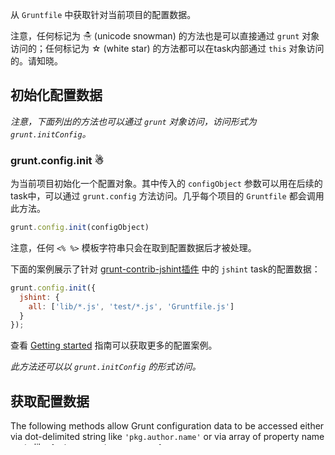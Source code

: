 
从 `Gruntfile` 中获取针对当前项目的配置数据。

注意，任何标记为 ☃ (unicode snowman) 的方法也是可以直接通过 `grunt` 对象访问的；任何标记为 ☆ (white star) 的方法都可以在task内部通过 `this` 对象访问的。请知晓。

## 初始化配置数据
_注意，下面列出的方法也可以通过 `grunt` 对象访问，访问形式为 `grunt.initConfig`。_

### grunt.config.init ☃
为当前项目初始化一个配置对象。其中传入的 `configObject` 参数可以用在后续的task中，可以通过 `grunt.config` 方法访问。几乎每个项目的 `Gruntfile` 都会调用此方法。

```js
grunt.config.init(configObject)
```

注意，任何 `<% %>` 模板字符串只会在取到配置数据后才被处理。

下面的案例展示了针对 [grunt-contrib-jshint插件](https://github.com/gruntjs/grunt-contrib-jshint) 中的 `jshint` task的配置数据：

```js
grunt.config.init({
  jshint: {
    all: ['lib/*.js', 'test/*.js', 'Gruntfile.js']
  }
});
```

查看 [Getting started](getting-started) 指南可以获取更多的配置案例。

_此方法还可以以  `grunt.initConfig` 的形式访问。_


## 获取配置数据
The following methods allow Grunt configuration data to be accessed either via dot-delimited string like `'pkg.author.name'` or via array of property name parts like `['pkg', 'author', 'name']`.

Note that if a specified property name contains a `.` dot, it must be escaped with a literal backslash, eg. `'concat.dist/built\\.js'`. If an array of parts is specified, Grunt will handle the escaping internally with the `grunt.config.escape` method.

### grunt.config
从项目的 Grunt 配置中获取或者设置一个值。这个方法作为其他方法的别名；如果传递两个参数，`grunt.config.set`被调用，另一方面`grunt.config.get`也被调用。Get or set a value from the project's grunt configuration. This method serves as an alias to other methods; if two arguments are passed, `grunt.config.set` is called, otherwise `grunt.config.get` is called.

```js
grunt.config([prop [, value]])
```

### grunt.config.get
Get a value from the project's Grunt configuration. If `prop` is specified, that property's value is returned, or `null` if that property is not defined. If `prop` isn't specified, a copy of the entire config object is returned. Templates strings will be recursively processed using the `grunt.config.process` method.

```js
grunt.config.get([prop])
```

### grunt.config.process
Process a value, recursively expanding `<% %>` templates (via the `grunt.template.process` method) in the context of the Grunt config, as they are encountered. this method is called automatically by `grunt.config.get` but _not_ by `grunt.config.getRaw`.

```js
grunt.config.process(value)
```

If any retrieved value is entirely a single `'<%= foo %>'` or `'<%= foo.bar %>'` template string, and the specified `foo` or `foo.bar` property is a non-string (and not `null` or `undefined`) value, it will be expanded to the _actual_ value. That, combined with grunt's task system automatically flattening arrays, can be extremely useful.

### grunt.config.getRaw
Get a raw value from the project's Grunt configuration, without processing `<% %>` template strings. If `prop` is specified, that property's value is returned, or `null` if that property is not defined. If `prop` isn't specified, a copy of the entire config object is returned.

```js
grunt.config.getRaw([prop])
```

### grunt.config.set
给当前项目的 Grunt 配置中的某个属性设置一个值。

```js
grunt.config.set(prop, value)
```

注意，任何 `<% %>` 模板字符串只会在取到配置数据后才被处理。

### grunt.config.escape
忽略给定的`propString`中的`.`点号。这应该用于包含点号的属性名。Escape `.` dots in the given `propString`. This should be used for property names that contain dots.

```js
grunt.config.escape(propString)
```

### grunt.config.merge
*Added in 0.4.5*

Recursively merges properties of the specified `configObject` into the current project configuration. Array and plain object properties are merged recursively while other value types are overridden.

```js
grunt.config.merge(configObject)
```

You can use this method to append configuration options, targets, etc., to already defined tasks, for example:

```js
grunt.config.merge({
  watch: {
    files: ["path/to/files"],
    tasks: ["task"]
  }
});
```

Array values are merged based on their index. Consider the following code:

```js
grunt.initConfig({
  jshint: {
    files: ['Gruntfile.js', 'src/**/*.js'],
  }
);

var config = {
  jshint: {
    files: ['hello.js'],
  }
};

grunt.config.merge(config);
```

It'll result in the configuration shown below:

```js
jshint: {
  files: ['hello.js', 'src/**/*.js'],
}
```

In conclusion, the first value of the `files` array defined in the `config` variable (`hello.js`) overriddes the first value specified in the `initConfig` configuration call (`Gruntfile.js`).

## Requiring Config Data
_注意，下面列出的方法都可以在task内部通过 `this` 对象访问，访问形式为 `this.requiresConfig`。_

### grunt.config.requires ☆
如果需要的配置属性有一个或多个不存在、值为`null` 或 `undefined`，当前task将失败。此方法可以指定一个或多个字符串、配置属性数组作为参数。

```js
grunt.config.requires(prop [, prop [, ...]])
```

_此方法在task内部以 `this.requiresConfig` 形式调用。_
